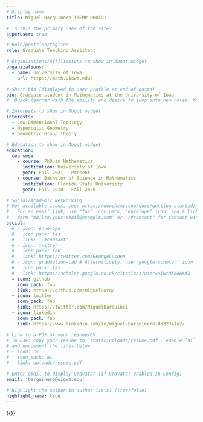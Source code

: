 ```yaml
---
# Display name
title: Miguel Barquinero (TEMP PHOTO)

# Is this the primary user of the site?
superuser: true

# Role/position/tagline
role: Graduate Teaching Assistant

# Organizations/Affiliations to show in About widget
organizations:
  - name: University of Iowa
    url: https://math.uiowa.edu/

# Short bio (displayed in user profile at end of posts)
bio: Graduate student in Mathematics at the University of Iowa
#  Quick learner with the ability and desire to jump into new roles. Worked extensively with AUTOSAR and automotive development standards. Experienced in optimizing for automotive microcontrollers. Current mathematics Masters student, looking to apply math background in new and interesting ways. Highly efficient in agile development environments.

# Interests to show in About widget
interests:
  - Low Dimensional Topology
  - Hyperbolic Geometry
  - Geometric Group Theory

# Education to show in About widget
education:
  courses:
    - course: PhD in Mathematics
      institution: University of Iowa
      year: Fall 2021 - Present
    - course: Bachelor of Science in Mathematics
      institution: Florida State University
      year: Fall 2018 - Fall 2020

# Social/Academic Networking
# For available icons, see: https://wowchemy.com/docs/getting-started/page-builder/#icons
#   For an email link, use "fas" icon pack, "envelope" icon, and a link in the
#   form "mailto:your-email@example.com" or "/#contact" for contact widget.
social:
  # - icon: envelope
  #   icon_pack: fas
  #   link: '/#contact'
  # - icon: twitter
  #   icon_pack: fab
  #   link: https://twitter.com/GeorgeCushen
  # - icon: graduation-cap # Alternatively, use `google-scholar` icon from `ai` icon pack
  #   icon_pack: fas
  #   link: https://scholar.google.co.uk/citations?user=sIwtMXoAAAAJ
  - icon: github
    icon_pack: fab
    link: https://github.com/MiguelBarq/
  - icon: twitter
    icon_pack: fab
    link: https://twitter.com/MiguelBarquine1
  - icon: linkedin
    icon_pack: fab
    link: https://www.linkedin.com/in/miguel-barquinero-8332341a2/

# Link to a PDF of your resume/CV.
# To use: copy your resume to `static/uploads/resume.pdf`, enable `ai` icons in `params.toml`,
# and uncomment the lines below.
# - icon: cv
#   icon_pack: ai
#   link: uploads/resume.pdf

# Enter email to display Gravatar (if Gravatar enabled in Config)
email: 'barquinero@uiowa.edu'

# Highlight the author in author lists? (true/false)
highlight_name: true
---
```



{{<cuscss>}}
